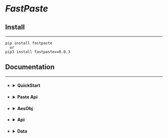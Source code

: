 <h1><strong><em>FastPaste</em></strong></h1>
<h2>Install</h2>
<hr>
<pre>
<code class="language-python">pip install fastpaste
  or
pip3 install fastpaste==0.0.3</pre></code>


<h2>Documentation</h2>
<hr>
<ul>
<li>
    <h4>
    <details>
        <summary>QuickStart</summary>
        <h5></h4>
        <blockquote>
            <h4>Ngrok Server Paste Example</h4>
            <blockquote><h5>This is an example of a server that forwards any local running port over a ngrok tcp tunnel. Then uploads the randomly generated ngrok tunnel url to <a href="https://www.pastesite.org/about">PasteSite.org<a> using the authour specified during setup. (this is what the client will search to find the tunnel url)</h5></blockquote>
            <details><summary>Server.py</summary>
            <h6><pre><code class="language-python">import os, fastpaste, pyngrok.ngrok as ngrok, time
authKey=input("What is Your Ngrok Auth Token?: ")
ServerPort=input("What is the port Of The Local Running Server?(Ex. WebServer is 80): ")
Username=input("What is the User you Would Like To Make Pastes With?: ")
fastpaste.Data.UserName=Username
fastpaste.Data.DefSilent=True
if(os.path.exists(os.getcwd()+"/keys.txt")!=True):
    ky=fastpaste.AesObj.gen()
    input(f"Generating Keys.txt For the Encryption. The Client MUST Have The Same Keys.txt For Encryption\n{ky}\nPress Enter To Continue...")
    fastpaste.Data.KeyData=ky
else:
    fastpaste.Data.KeyData=fastpaste.AesObj.keyfile2Tup(os.getcwd()+"/keys.txt")
server=ngrok.connect(f"127.0.0.1:{ServerPort}", "http" if(input("Would You Like To Use Tcp?[y/n]: ")!="y") else "tcp", pyngrok_config=ngrok.conf.PyngrokConfig(auth_token=authKey))
print(f"Started Server At {server.public_url}")
print("Pasteing Encrypted Server Url to pastesite.org")
if(fastpaste.PasteApi.Paste("", str(server.public_url))):
    print("Pasted Successfully")
s=time.time()
while(True):
    try:
        os.system("cls" if(os.sep == "\\") else "clear")
        print(f"Runtime: {fastpaste.Data.time_convert(time.time()-s)}")
        print("Running: True\n")
    except KeyboardInterrupt:
        pass
        try:
            ngrok.disconnect(server.public_url)
        except Exception:
            pass
        os.system("cls" if(os.sep == "\\") else "clear")
        print(f"Final Runtime: {fastpaste.Data.time_convert(time.time()-s)}")
        print("Running: False\n")
        break</code></pre></h6></details>
            <h4>Ngrok Client Paste Example</h4>
            <blockquote>This is an example of a client that will automatically search for pastes from the specified user  on <a href="https://www.pastesite.org/about">PasteSite.org<a> Then Will Decrypt the Ngrok Url Using The SAME keys.txt As the Server.py</p></blockquote>
            <details><summary>Client.py</summary>
            <h6><pre><code class="language-python">import os, fastpaste
Username=input("What is the User you Would Like To Make Pastes With?: ")
fastpaste.Data.DefSilent=bool(False if(input("Verbose?[y/n]: ")!='y') else True)
fastpaste.Data.UserName=Username
fastpaste.Data.DefSilent=True
if(os.path.exists(os.getcwd()+"/keys.txt")==True):
    fastpaste.Data.KeyData=fastpaste.AesObj.keyfile2Tup(os.getcwd()+"/keys.txt")
else:
    print("Can't Decrypt Data Without Keys.txt In the Current Dir")
os.system("cls" if(os.sep == "\\") else "clear")
print("Waiting For Paste...\nPress ^C to Stop")
pasteObj, Pastetxt, runtime=fastpaste.PasteApi.WaitForPaste(5)
os.system("cls" if(os.sep == "\\") else "clear")
print(f"Found Paste!\nRuntime: {runtime}\nThe Server Url Is {Pastetxt}")</code></pre></h6></details>
        </blockquote>        
        </h5>
    </details>    
</li>
<li>
    <h4>
    <details>
        <summary>Paste Api</summary>
        <h5>
        <blockquote>
            <details><summary>PasteApi.Paste(title: str, data: str)</summary>              
            <h6><pre><code class="language-python"># Description: Creates A New Paste Under The UserName 
PasteApi.Paste(title="Title For New Paste", data="Unencrypted Data To Be Automatically Encrypted And Pasted To pastesite.org")
# Returns True Or Raises an Exception #
            </code></pre></h6></details>
            <details><summary>PasteApi.GetLastPaste()</summary>                            
            <h6><pre><code class="language-python"># Description: Retrives The Most Recent Paste Posted To the Site from the Data.UserName as a PasteObj 
PasteApi.GetLastPaste()
            </code></pre></h6></details>
            <details><summary>PasteApi.Scrape(paste: dict)</summary>                       
            <h6><pre><code class="language-python"># Description: Retrives The Dencrypted PasteData From the PasteObj As A String
PasteApi.Scrape(paste=PasteObj)
            </code></pre></h6></details>
            <details><summary>PasteApi.SearchByTitle(title: str, NumOfPages: int)</summary>
            <h6><pre><code class="language-python"># Description: Retrives A List Of PastObj With The Specified Title
PasteApi.SearchByTitle(title=str("ExampleTitle"), NumOfPages=int(1))
            </code></pre></h6></details>
            <details><summary>PasteApi.SearchByUser(user: str, NumOfPages: int)</summary>  
            <h6><pre><code class="language-python"># Description: Retrives A List Of PastObj From The Specified User
PasteApi.SearchByUser(user=str("RandomUser"), NumOfPages=int(1))
            </code></pre></h6></details>
            <details><summary>PasteApi.SearchByLang(lang: str, NumOfPages: int)</summary>  
            <h6><pre><code class="language-python"># Description: Retrives A List Of PastObj With The Lang Format
PasteApi.SearchByLang(lang=str('text'), NumOfPages=int(1))
            </code></pre></h6></details>
            <details><summary>PasteApi.WaitForPaste(RefreshTime: int)</summary>
            <h6><pre><code class="language-python"># Description: Retrives The Most Recent PasteObj Of the Last Paste From Data.UserName, If No Paste Is Found The Function Will Wait int(RefreshTime) Seconds Before Searching Again Until It Has Found A Paste
PasteApi.WaitForPaste(RefreshTime=int(5))
            </code></pre></h6></details>
            <details><summary>PasteObj And PasteList</summary>
            <h6><pre><code class="language-python"># PasteObj is a dict of a paste found on pastesite.org #
PasteObj=dict({
"url":   "Url Of The Paste",              
"code":  "QuickCode Of The Url",             
"title": "Title Of The Paste",               
"user":  "Authour Of The Paste",             
"lang":  "Format of the Paste's data",       
"time":  "How Long Ago The Paste Was Posted" 
})
PasteObj=dict({"url": "https://pastesite.org/view/e2e770be", "code": "e2e770be", "title": "ExampleTitle", "user": "Example UserName", "lang": "text", "time": "4 Minutes ago."})
PasteList=[PasteObj, PasteObj, PasteObj, PasteObj, PasteObj, PasteObj]
            </code></pre></h6></details>
        </blockquote>        
        </h5>
    </details>
</li>
<li>
    <h4>
    <details>
        <summary>AesObj</summary>
        <h5>
        <blockquote>
            <details><summary>AesObj.gen()</summary>
            <h6><pre><code class="language-python"># Description: A Function For Generating A Keys.txt File
AesObj.gen()
# Returns a List Of [AesKey, AesIV] that were written to the new keys.txt</code></pre></h6></details>
            <details><summary>AesObj.keyfile2Tup(path: str)</summary>
            <h6><pre><code class="language-python"># Description: A Function Used For Getting The Keys From A File
AesObj.keyfile2Tup(path="keys.txt")
# Returns a List Of [AesKey, AesIV] From the Specified File</code></pre></h6></details>
            <details><summary>AesObj.Enc(data: str)</summary>        
            <h6><pre><code class="language-python"># Description: Encrypts Passed Data
AesObj.Enc(data="Data To Encrypt")
# Returns a Bytes String Of the Data Encrypted using the keys from Data.KeyData</code></pre></h6></details>
            <details><summary>AesObj.Denc(data: bytes)</summary>
            <h6><pre><code class="language-python"># Description: Dencrypts Passed Data
AesObj.Denc(data=b"Bytes String Of Encrypted Data") # For Bytes String You Could Also pass data=bytes("Bytes String Of Encrypted Data".encode('utf8'))
# Returns The Dencrypted Data Of the Bytes String </code></pre></h6></details>
        </blockquote>      
        </h5>
    </details>    
</li>
<li>
    <h4>
    <details>
        <summary>Api</summary>
        <h5>
        <blockquote>
            <details><summary>api.scrapePastes(NumOfPages: int)</summary>
            <h6><pre><code class="language-python"># Description: Gets All Pastes Up To the Specified Page Number
api.scrapePastes(NumOfPages=1)
# Returns A List of PasteObj of All Pastes On Every Page </code></pre></h6></details>
            <details><summary>api.paste(title: str, data: str, user: str, expire: str, lang: str, keys: list)</summary>
            <h6><pre><code class="language-python"># Description: Creates a Paste
api.paste(title="Example Title", data="Data To Be Encrypted", user="RandomUser", expire=Data.ExpireOptionsList[Data.ExpireInt], keys="Keys To Dencrypt Paste Data")
# Returns True If The Paste Was successful Or False If It Was Not</code></pre></h6></details>
            <details><summary>api.scrapeUser(NumOfPages: int)</summary>
            <h6><pre><code class="language-python"># Description: Gets All Of the Pastes Found From The Default User 
# A Quicker Impementaion of Scraping pastesite.org for The Data.UserName 
api.scrapeUser(NumOfPages=1)
# Returns a List Of PasteObj  Of All Pastes Found From The User</code></pre></h6></details>
            <details><summary>api.searchPastes(PasteList: list, **kwargs)</summary>
            <h6><pre><code class="language-python"># Description: Filters Pastes In PasteList With The Specified Paramater 
api.searchPastes(PasteList, **kwargs={user="User To Filter For", title="Title To Filter For", lang="Lang/Format To Filter For"})
# Returns List Of PasteObj With The Specified Paramater</code></pre></h6></details>
            <details><summary>api.scrapePaste(paste: dict, keys: list)</summary>
            <h6><pre><code class="language-python"># Description: Scrapes The Data From A Paste Using the Keys Passed 
api.scrapePaste(paste=PasteObj, keys="Keys To Dencrypt Paste Data")
# Returns The Dencrypted Data Of the Paste</code></pre></h6></details>
        </blockquote>        
        </h5>
    </details>    
</li>
<li>
    <h4>
    <details>
        <summary>Data</summary>
        <h5>
        <blockquote>
            <h6><pre><code class="language-python">Data.UserName="Default UserName To Search For And Paste To"
Data.KeyData=[AesKey, AesIV]
Data.ExpireInt=1
Data.ExpireOptionsList=["burn", "5", "60", "1440", "10080", "40320", "483840"]
Data.DefScrapeNum=1
Data.DefSilent=False</code></pre></h6>
        </blockquote>        
        </h5>
    </details>    
</li>
</ul>
